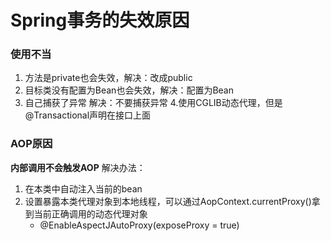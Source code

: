 # Spring事务的失效原因

### 使用不当
1. 方法是private也会失效，解决：改成public
2. 目标类没有配置为Bean也会失效，解决：配置为Bean
3. 自己捕获了异常  解决：不要捕获异常
4.使用CGLIB动态代理，但是@Transactional声明在接口上面

### AOP原因
**内部调用不会触发AOP**
解决办法：
1. 在本类中自动注入当前的bean
2. 设置暴露本类代理对象到本地线程，可以通过AopContext.currentProxy()拿到当前正确调用的动态代理对象
   - @EnableAspectJAutoProxy(exposeProxy = true)
